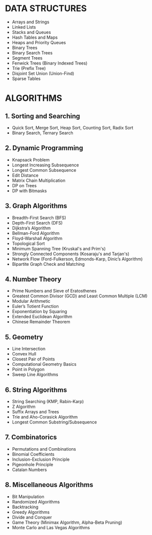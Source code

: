 # DATA STRUCTURES

- Arrays and Strings
- Linked Lists
- Stacks and Queues
- Hash Tables and Maps
- Heaps and Priority Queues
- Binary Trees
- Binary Search Trees
- Segment Trees
- Fenwick Trees (Binary Indexed Trees)
- Trie (Prefix Tree)
- Disjoint Set Union (Union-Find)
- Sparse Tables

# ALGORITHMS

## 1. Sorting and Searching
- Quick Sort, Merge Sort, Heap Sort, Counting Sort, Radix Sort
- Binary Search, Ternary Search

## 2. Dynamic Programming
- Knapsack Problem
- Longest Increasing Subsequence
- Longest Common Subsequence
- Edit Distance
- Matrix Chain Multiplication
- DP on Trees
- DP with Bitmasks

## 3. Graph Algorithms
- Breadth-First Search (BFS)
- Depth-First Search (DFS)
- Dijkstra’s Algorithm
- Bellman-Ford Algorithm
- Floyd-Warshall Algorithm
- Topological Sort
- Minimum Spanning Tree (Kruskal's and Prim's)
- Strongly Connected Components (Kosaraju's and Tarjan's)
- Network Flow (Ford-Fulkerson, Edmonds-Karp, Dinic’s Algorithm)
- Bipartite Graph Check and Matching

## 4. Number Theory
- Prime Numbers and Sieve of Eratosthenes
- Greatest Common Divisor (GCD) and Least Common Multiple (LCM)
- Modular Arithmetic
- Euler’s Totient Function
- Exponentiation by Squaring
- Extended Euclidean Algorithm
- Chinese Remainder Theorem

## 5. Geometry
- Line Intersection
- Convex Hull
- Closest Pair of Points
- Computational Geometry Basics
- Point in Polygon
- Sweep Line Algorithms

## 6. String Algorithms
- String Searching (KMP, Rabin-Karp)
- Z Algorithm
- Suffix Arrays and Trees
- Trie and Aho-Corasick Algorithm
- Longest Common Substring/Subsequence

## 7. Combinatorics
- Permutations and Combinations
- Binomial Coefficients
- Inclusion-Exclusion Principle
- Pigeonhole Principle
- Catalan Numbers

## 8. Miscellaneous Algorithms
- Bit Manipulation
- Randomized Algorithms
- Backtracking
- Greedy Algorithms
- Divide and Conquer
- Game Theory (Minimax Algorithm, Alpha-Beta Pruning)
- Monte Carlo and Las Vegas Algorithms
